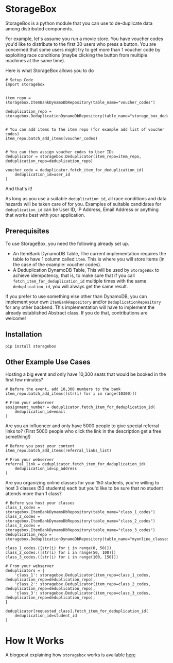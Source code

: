 # StorageBox

StorageBox is a python module that you can use to de-duplicate data
among distributed components.

For example, let's assume you run a movie store. You have
voucher codes you'd like to distribute to the first 30 users who press
a button. You are concerned that some users might try to get more
than 1 voucher code by exploiting race conditions (maybe clicking the
button from multiple machines at the same time).



Here is what StorageBox allows you to do
```
# Setup Code
import storagebox


item_repo = storagebox.ItemBankDynamoDbRepository(table_name="voucher_codes")

deduplication_repo = storagebox.DeduplicationDynamoDbRepository(table_name="storage_box_deduplication_table")


# You can add items to the item repo (for example add list of voucher codes)
item_repo.batch_add_items(voucher_codes)


# You can then assign voucher codes to User IDs
deduplicator = storagebox.Deduplicator(item_repo=item_repo, deduplication_repo=deduplication_repo)

voucher_code = deduplicator.fetch_item_for_deduplication_id(
    deduplication_id=user_id
)
```
And that's it!

As long as you use a suitable `deduplication_id`, all race conditions
and data hazards will be taken care of for you. Examples of suitable 
candidates for `deduplication_id` can be User ID, IP Address, 
Email Address or anything that works best with your application.


## Prerequisites
To use StorageBox, you need the following already set up.

- An ItemBank DynamoDB Table, The current implementation requires the table to have 1 column
called `item`. This is where you will store items (in the case of the example:
voucher codes).
- A Deduplication DynamoDB Table, This will be used by `StorageBox` to achieve idempotency, 
that is, to make sure that if you call `fetch_item_for_deduplication_id` multiple times with
the same `deduplication_id`, you will always get the same result.

If you prefer to use something else other than DynamoDB, you can implement your own `ItemBankRepository`
and/or `DeduplicationRepository` for any other backend. This implementation will have to implement
the already established Abstract class. If you do that, contributions are welcome!


## Installation
```
pip install storagebox
```


## Other Example Use Cases
Hosting a big event and only have 10,300 seats that would be booked in the first few minutes?
```
# Before the event, add 10,300 numbers to the bank
item_repo.batch_add_items([str(i) for i in range(10300)])

# From your webserver
assignment_number = deduplicator.fetch_item_for_deduplication_id(
    deduplication_id=email
)
```

Are you an influencer and only have 5000 people to give special referral links to? (First 5000
people who click the link in the description get a free something!)
```
# Before you post your content
item_repo.batch_add_items(referral_links_list)

# From your webserver
referral_link = deduplicator.fetch_item_for_deduplication_id(
    deduplication_id=ip_address
)
```

Are you organizing online classes for your 150 students, you're willing to host 3 classes (50 students)
each but you'd like to be sure that no student attends more than 1 class?
```
# Before you host your classes
class_1_codes = storagebox.ItemBankDynamoDbRepository(table_name="class_1_codes")
class_2_codes = storagebox.ItemBankDynamoDbRepository(table_name="class_2_codes")
class_3_codes = storagebox.ItemBankDynamoDbRepository(table_name="class_3_codes")
deduplication_repo = storagebox.DeduplicationDynamoDbRepository(table_name="myonline_classes_deduplication_table")

class_1_codes.([str(i) for i in range(0, 50)])
class_2_codes.([str(i) for i in range(50, 100)])
class_3_codes.([str(i) for i in range(100, 150)])

# From your webserver
deduplicators = {
    'class_1': storagebox.Deduplicator(item_repo=class_1_codes, deduplication_repo=deduplication_repo),
    'class_2': storagebox.Deduplicator(item_repo=class_2_codes, deduplication_repo=deduplication_repo),
    'class_3': storagebox.Deduplicator(item_repo=class_3_codes, deduplication_repo=deduplication_repo),
}

deduplicator[requested_class].fetch_item_for_deduplication_id(
    deduplication_id=student_id
)

```

# How It Works
A blogpost explaining how `storagebox` works is available [here](https://blog.peteremil.com/2021/02/realtime-distributed-deduplication-how.html)